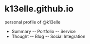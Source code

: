 # k13elle.github.io

personal profile of @k13elle

- Summary
-- Portfolio
-- Service
- Thought
-- Blog
-- Social Integration
